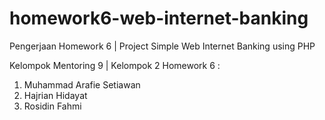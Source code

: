 # homework6-web-internet-banking


Pengerjaan Homework 6 | Project Simple Web Internet Banking using PHP

Kelompok Mentoring 9 | Kelompok 2 Homework 6 :
1. Muhammad Arafie Setiawan
2. Hajrian Hidayat
3. Rosidin Fahmi
